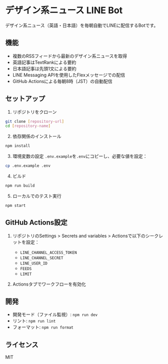 # デザイン系ニュース LINE Bot

デザイン系ニュース（英語・日本語）を毎朝自動でLINEに配信するBotです。

## 機能

- 複数のRSSフィードから最新のデザイン系ニュースを取得
- 英語記事はTextRankによる要約
- 日本語記事は先頭1文による要約
- LINE Messaging APIを使用したFlexメッセージでの配信
- GitHub Actionsによる毎朝8時（JST）の自動配信

## セットアップ

1. リポジトリをクローン
```bash
git clone [repository-url]
cd [repository-name]
```

2. 依存関係のインストール
```bash
npm install
```

3. 環境変数の設定
`.env.example`を`.env`にコピーし、必要な値を設定：
```bash
cp .env.example .env
```

4. ビルド
```bash
npm run build
```

5. ローカルでのテスト実行
```bash
npm start
```

## GitHub Actions設定

1. リポジトリのSettings > Secrets and variables > Actionsで以下のシークレットを設定：
   - `LINE_CHANNEL_ACCESS_TOKEN`
   - `LINE_CHANNEL_SECRET`
   - `LINE_USER_ID`
   - `FEEDS`
   - `LIMIT`

2. Actionsタブでワークフローを有効化

## 開発

- 開発モード（ファイル監視）: `npm run dev`
- リント: `npm run lint`
- フォーマット: `npm run format`

## ライセンス

MIT 